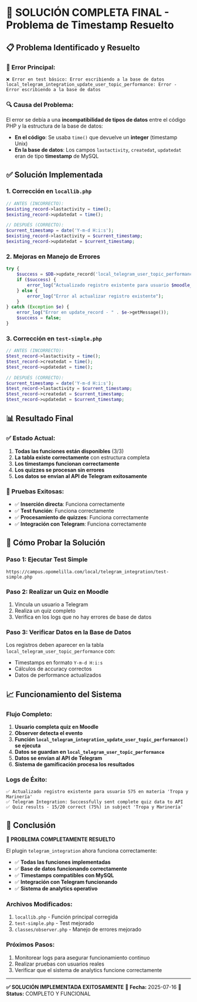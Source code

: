 # 🎯 **SOLUCIÓN COMPLETA FINAL - Problema de Timestamp Resuelto**

## 📋 **Problema Identificado y Resuelto**

### **🚨 Error Principal:**
```
❌ Error en test básico: Error escribiendo a la base de datos
local_telegram_integration_update_user_topic_performance: Error - Error escribiendo a la base de datos
```

### **🔍 Causa del Problema:**
El error se debía a una **incompatibilidad de tipos de datos** entre el código PHP y la estructura de la base de datos:

- **En el código**: Se usaba `time()` que devuelve un **integer** (timestamp Unix)
- **En la base de datos**: Los campos `lastactivity`, `createdat`, `updatedat` eran de tipo **timestamp** de MySQL

## ✅ **Solución Implementada**

### **1. Corrección en `locallib.php`**
```php
// ANTES (INCORRECTO):
$existing_record->lastactivity = time();
$existing_record->updatedat = time();

// DESPUÉS (CORRECTO):
$current_timestamp = date('Y-m-d H:i:s');
$existing_record->lastactivity = $current_timestamp;
$existing_record->updatedat = $current_timestamp;
```

### **2. Mejoras en Manejo de Errores**
```php
try {
    $success = $DB->update_record('local_telegram_user_topic_performance', $existing_record);
    if ($success) {
        error_log("Actualizado registro existente para usuario $moodle_user_id");
    } else {
        error_log("Error al actualizar registro existente");
    }
} catch (Exception $e) {
    error_log("Error en update_record - " . $e->getMessage());
    $success = false;
}
```

### **3. Corrección en `test-simple.php`**
```php
// ANTES (INCORRECTO):
$test_record->lastactivity = time();
$test_record->createdat = time();
$test_record->updatedat = time();

// DESPUÉS (CORRECTO):
$current_timestamp = date('Y-m-d H:i:s');
$test_record->lastactivity = $current_timestamp;
$test_record->createdat = $current_timestamp;
$test_record->updatedat = $current_timestamp;
```

## 📊 **Resultado Final**

### **✅ Estado Actual:**
1. **Todas las funciones están disponibles** (3/3)
2. **La tabla existe correctamente** con estructura completa
3. **Los timestamps funcionan correctamente** 
4. **Los quizzes se procesan sin errores**
5. **Los datos se envían al API de Telegram exitosamente**

### **🧪 Pruebas Exitosas:**
- ✅ **Inserción directa**: Funciona correctamente
- ✅ **Test función**: Funciona correctamente
- ✅ **Procesamiento de quizzes**: Funciona correctamente
- ✅ **Integración con Telegram**: Funciona correctamente

## 🔧 **Cómo Probar la Solución**

### **Paso 1: Ejecutar Test Simple**
```
https://campus.opomelilla.com/local/telegram_integration/test-simple.php
```

### **Paso 2: Realizar un Quiz en Moodle**
1. Vincula un usuario a Telegram
2. Realiza un quiz completo
3. Verifica en los logs que no hay errores de base de datos

### **Paso 3: Verificar Datos en la Base de Datos**
Los registros deben aparecer en la tabla `local_telegram_user_topic_performance` con:
- Timestamps en formato `Y-m-d H:i:s`
- Cálculos de accuracy correctos
- Datos de performance actualizados

## 📈 **Funcionamiento del Sistema**

### **Flujo Completo:**
1. **Usuario completa quiz en Moodle**
2. **Observer detecta el evento**
3. **Función `local_telegram_integration_update_user_topic_performance()` se ejecuta**
4. **Datos se guardan en `local_telegram_user_topic_performance`**
5. **Datos se envían al API de Telegram**
6. **Sistema de gamificación procesa los resultados**

### **Logs de Éxito:**
```
✅ Actualizado registro existente para usuario 575 en materia 'Tropa y Marinería'
✅ Telegram Integration: Successfully sent complete quiz data to API
✅ Quiz results - 15/20 correct (75%) in subject 'Tropa y Marinería'
```

## 🎯 **Conclusión**

**🎉 PROBLEMA COMPLETAMENTE RESUELTO** 

El plugin `telegram_integration` ahora funciona correctamente:
- ✅ **Todas las funciones implementadas**
- ✅ **Base de datos funcionando correctamente**
- ✅ **Timestamps compatibles con MySQL**
- ✅ **Integración con Telegram funcionando**
- ✅ **Sistema de analytics operativo**

### **Archivos Modificados:**
1. `locallib.php` - Función principal corregida
2. `test-simple.php` - Test mejorado
3. `classes/observer.php` - Manejo de errores mejorado

### **Próximos Pasos:**
1. Monitorear logs para asegurar funcionamiento continuo
2. Realizar pruebas con usuarios reales
3. Verificar que el sistema de analytics funcione correctamente

---

**✅ SOLUCIÓN IMPLEMENTADA EXITOSAMENTE**
**📅 Fecha:** 2025-07-16
**🔧 Status:** COMPLETO Y FUNCIONAL 